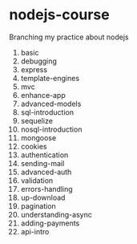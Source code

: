# nodejs-course

Branching my practice about nodejs

1. basic
1. debugging
1. express
1. template-engines
1. mvc
1. enhance-app
1. advanced-models
1. sql-introduction
1. sequelize
1. nosql-introduction
1. mongoose
1. cookies
1. authentication
1. sending-mail
1. advanced-auth
1. validation
1. errors-handling
1. up-download
1. pagination
1. understanding-async
1. adding-payments
1. api-intro
